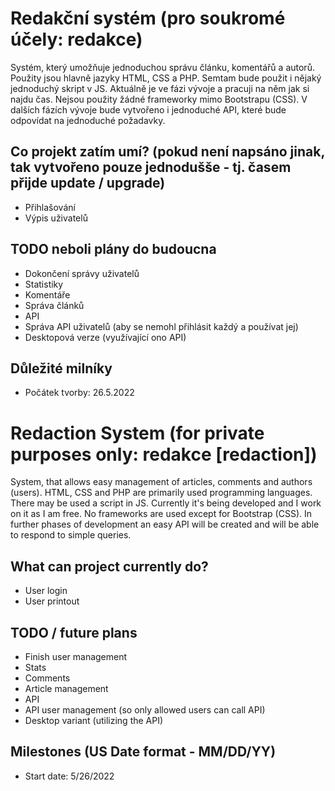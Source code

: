 # Redakční systém (pro soukromé účely: redakce)
Systém, který umožňuje jednoduchou správu článku, komentářů a autorů.
Použity jsou hlavně jazyky HTML, CSS a PHP. Semtam bude použit i nějaký jednoduchý skript v JS.
Aktuálně je ve fázi vývoje a pracuji na něm jak si najdu čas.
Nejsou použity žádné frameworky mimo Bootstrapu (CSS).
V dalších fázích vývoje bude vytvořeno i jednoduché API, které bude odpovídat na jednoduché požadavky.

## Co projekt zatím umí? (pokud není napsáno jinak, tak vytvořeno pouze jednodušše - tj. časem přijde update / upgrade)
 - Přihlašování
 - Výpis uživatelů

## TODO neboli plány do budoucna
 - Dokončení správy uživatelů
 - Statistiky
 - Komentáře
 - Správa článků
 - API
 - Správa API uživatelů (aby se nemohl přihlásit každý a používat jej)
 - Desktopová verze (využívající ono API)

## Důležité milníky
 - Počátek tvorby: 26.5.2022


# Redaction System (for private purposes only: redakce [redaction])
System, that allows easy management of articles, comments and authors (users).
HTML, CSS and PHP are primarily used programming languages. There may be used a script in JS.
Currently it's being developed and I work on it as I am free.
No frameworks are used except for Bootstrap (CSS).
In further phases of development an easy API will be created and will be able to respond to simple queries.

## What can project currently do?
 - User login
 - User printout

## TODO / future plans
 - Finish user management
 - Stats
 - Comments
 - Article management
 - API
 - API user management (so only allowed users can call API)
 - Desktop variant (utilizing the API)

## Milestones (US Date format - MM/DD/YY)
 - Start date: 5/26/2022
